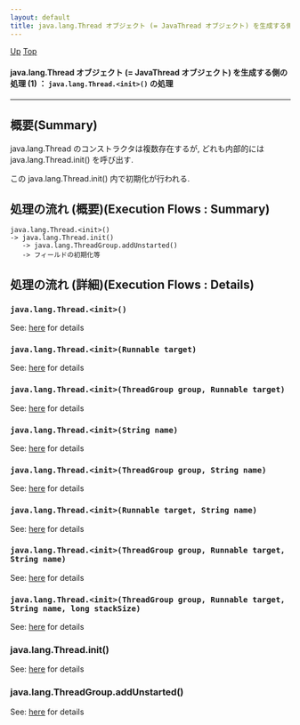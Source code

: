 ```yaml
---
layout: default
title: java.lang.Thread オブジェクト (= JavaThread オブジェクト) を生成する側の処理 (1) ： `java.lang.Thread.<init>()` の処理
---
```

[Up](no_adcwNt_.html) [Top](../index.html)

#### java.lang.Thread オブジェクト (= JavaThread オブジェクト) を生成する側の処理 (1) ： `java.lang.Thread.<init>()` の処理

--- 
## 概要(Summary)
java.lang.Thread のコンストラクタは複数存在するが, 
どれも内部的には java.lang.Thread.init() を呼び出す.

この java.lang.Thread.init() 内で初期化が行われる.

## 処理の流れ (概要)(Execution Flows : Summary)
```
java.lang.Thread.<init>()
-> java.lang.Thread.init()
   -> java.lang.ThreadGroup.addUnstarted()
   -> フィールドの初期化等
```

## 処理の流れ (詳細)(Execution Flows : Details)
### `java.lang.Thread.<init>()`
See: [here](no21148yV.html) for details
### `java.lang.Thread.<init>(Runnable target)`
See: [here](no2114J9b.html) for details
### `java.lang.Thread.<init>(ThreadGroup group, Runnable target)`
See: [here](no2114WHi.html) for details
### `java.lang.Thread.<init>(String name)`
See: [here](no2114jRo.html) for details
### `java.lang.Thread.<init>(ThreadGroup group, String name)`
See: [here](no2114wbu.html) for details
### `java.lang.Thread.<init>(Runnable target, String name)`
See: [here](no21149l0.html) for details
### `java.lang.Thread.<init>(ThreadGroup group, Runnable target, String name)`
See: [here](no2114vvD.html) for details
### `java.lang.Thread.<init>(ThreadGroup group, Runnable target, String name, long stackSize)`
See: [here](no211485J.html) for details
### java.lang.Thread.init()
See: [here](no2114JEQ.html) for details
### java.lang.ThreadGroup.addUnstarted()
See: [here](no2114WOW.html) for details






